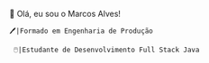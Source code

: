 👋 Olá, eu sou o Marcos Alves!
  
    🖊️|Formado em Engenharia de Produção
  
     🖱️|Estudante de Desenvolvimento Full Stack Java
     
    

  
